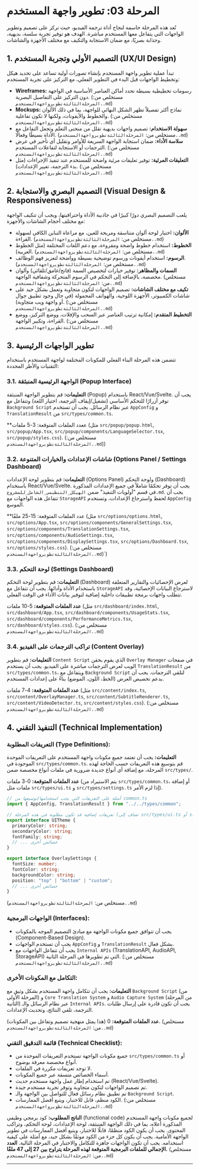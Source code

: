 # المرحلة 03: تطوير واجهة المستخدم

تُعد هذه المرحلة حاسمة لنجاح أداة ترجمة الفيديو، حيث تركز على تصميم وتطوير الواجهات التي يتفاعل معها المستخدم مباشرة. الهدف هو توفير تجربة سلسة، بديهية، وجذابة بصريًا، مع ضمان الاستجابة والتكيف مع مختلف الأجهزة والشاشات.

## 1. التصميم الأولي وتجربة المستخدم (UX/UI Design)

تبدأ عملية تطوير واجهة المستخدم بإنشاء تصورات أولية تساعد على تحديد هيكل وتخطيط الواجهات قبل البدء في التطوير الفعلي، مع التركيز على تجربة المستخدم:

*   **Wireframes:** رسومات تخطيطية بسيطة تحدد أماكن العناصر الأساسية في الواجهة دون التركيز على التفاصيل البصرية. (مستخلص من: `المرحلةالثالثةتطويرواجهةالمستخدم..md`)
*   **Mockups:** نماذج أكثر تفصيلاً تظهر الشكل النهائي للواجهة، بما في ذلك الألوان والخطوط والأيقونات، ولكنها لا تكون تفاعلية. (مستخلص من: `المرحلةالثالثةتطويرواجهةالمستخدم..md`)
*   **سهولة الاستخدام:** تصميم واجهات بديهية تقلل من منحنى التعلم وتجعل التفاعل مع الأداة بسيطًا وفعالًا. (مستخلص من: `المرحلةالثالثةتطويرواجهةالمستخدم..md`)
*   **سلاسة الأداء:** ضمان استجابة الواجهة السريعة للأوامر وتقليل أي تأخير في عرض الترجمات أو الاستجابة لتفاعلات المستخدم. (مستخلص من: `المرحلةالثالثةتطويرواجهةالمستخدم..md`)
*   **التعليقات المرئية:** توفير تعليقات مرئية واضحة للمستخدم عند تنفيذ الإجراءات (مثل بدء الترجمة، تغيير الإعدادات). (مستخلص من: `المرحلةالثالثةتطويرواجهةالمستخدم..md`)

## 2. التصميم البصري والاستجابة (Visual Design & Responsiveness)

يلعب التصميم البصري دورًا كبيرًا في جاذبية الأداة واحترافيتها، ويجب أن تتكيف الواجهة مع مختلف أحجام الشاشات والأجهزة:

*   **الألوان:** اختيار لوحة ألوان متناسقة ومريحة للعين، مع مراعاة التباين الكافي لسهولة القراءة. (مستخلص من: `المرحلةالثالثةتطويرواجهةالمستخدم..md`)
*   **الخطوط:** استخدام خطوط واضحة ومقروءة، مع دعم اللغات المختلفة (مثل الخطوط العربية). (مستخلص من: `المرحلةالثالثةتطويرواجهةالمستخدم..md`)
*   **الرسوم:** استخدام أيقونات ورسوم توضيحية بسيطة وواضحة لتعزيز فهم الوظائف. (مستخلص من: `المرحلةالثالثةتطويرواجهةالمستخدم..md`)
*   **السمات والمظاهر:** توفير خيارات لتخصيص السمة (فاتح/غامق/تلقائي) وألوان مخصصة، بالإضافة إلى التحكم في الرسوم المتحركة وشفافية الواجهة. (مستخلص من: `المرحلةالثالثةتطويرواجهةالمستخدم..md`)
*   **تكيف مع مختلف الشاشات:** تصميم الواجهات لتكون متجاوبة وتعمل بشكل جيد على شاشات الكمبيوتر، الأجهزة اللوحية، والهواتف المحمولة (في حال وجود تطبيق جوال أو واجهة ويب متجاوبة). (مستخلص من: `المرحلةالثالثةتطويرواجهةالمستخدم..md`)
*   **التخطيط المتقدم:** إمكانية ترتيب العناصر عبر السحب والإفلات، ووضع التركيز، ووضع القراءة، وتكبير الواجهة. (مستخلص من: `المرحلةالثالثةتطويرواجهةالمستخدم..md`)

## 3. تطوير الواجهات الرئيسية

تتضمن هذه المرحلة البناء الفعلي للمكونات المختلفة لواجهة المستخدم باستخدام التقنيات والأطر المحددة:

### 3.1. الواجهة الرئيسية المنبثقة (Popup Interface)

**التعليمات:** قم بتطوير الواجهة المنبثقة (Popup) باستخدام React/Vue/Svelte. يجب أن توفر أزرارًا للتحكم الأساسي (تشغيل/إيقاف الترجمة، اختيار اللغة) وتتفاعل مع `Background Script` عبر نظام الرسائل. يجب أن تستخدم `AppConfig` و `TranslationResult` من `src/types/common.ts`.

**ععدد الملفات المتوقعة: 3-5 ملفات (مثل `src/popup/popup.html`, `src/popup/App.tsx`, `src/popup/components/LanguageSelector.tsx`, `src/popup/styles.css`). (مستخلص من: `المرحلةالثالثةتطويرواجهةالمستخدم..md`))

### 3.2. شاشات الإعدادات والخيارات المتنوعة (Options Panel / Settings Dashboard)

**التعليمات:** قم بتطوير لوحة الإعدادات (Options Panel) ولوحة التحكم (Dashboard) باستخدام React/Vue/Svelte. يجب أن توفر تحكمًا شاملاً في جميع الإعدادات المذكورة في قسم "أولويات التنفيذ" ضمن `الهيكل_التنظيمي_الشامل_للمشروع.md`. يجب أن تتفاعل هذه الواجهات مع `StorageAPI` لحفظ واسترجاع الإعدادات، وتستخدم `AppConfig` الموسع.

**عدد الملفات المتوقعة: 15-25 ملفًا (مثل `src/options/options.html`, `src/options/App.tsx`, `src/options/components/GeneralSettings.tsx`, `src/options/components/TranslationSettings.tsx`, `src/options/components/AudioSettings.tsx`, `src/options/components/DisplaySettings.tsx`, `src/options/Dashboard.tsx`, `src/options/styles.css`). (مستخلص من: `المرحلةالثالثةتطويرواجهةالمستخدم..md`)`)

### 3.3. لوحة التحكم (Settings Dashboard)

**التعليمات:** قم بتطوير لوحة التحكم (Dashboard) لعرض الإحصائيات والتقارير المتعلقة باستخدام الأداة وأدائها. يجب أن تتفاعل مع `StorageAPI` لاسترجاع البيانات الإحصائية، وقد تتطلب واجهات برمجة تطبيقات داخلية إضافية لتوفير بيانات الأداء في الوقت الفعلي.

**عدد الملفات المتوقعة:** 5-10 ملفات (مثل `src/dashboard/index.html`, `src/dashboard/App.tsx`, `src/dashboard/components/UsageStats.tsx`, `src/dashboard/components/PerformanceMetrics.tsx`, `src/dashboard/styles.css`). (مستخلص من: `المرحلةالثالثةتطويرواجهةالمستخدم..md`)

### 3.4. تراكب الترجمات على الفيديو (Content Overlay)

**التعليمات:** قم بتطوير `Content Script` الذي يقوم بحقن `Overlay Manager` في صفحات الويب لعرض الترجمات مباشرة على الفيديو. يجب أن يستخدم `TranslationResult` من `src/types/common.ts`، ويتفاعل مع `Background Script` لتلقي الترجمات. يجب أن يدعم تخصيص العرض (الخط، اللون، الموضع) بناءً على إعدادات المستخدم.

**عدد الملفات المتوقعة:** 4-7 ملفات (مثل `src/content/index.ts`, `src/content/OverlayManager.ts`, `src/content/SubtitleRenderer.ts`, `src/content/VideoDetector.ts`, `src/content/styles.css`). (مستخلص من: `المرحلةالثالثةتطويرواجهةالمستخدم..md`)

## 4. التنفيذ التقني (Technical Implementation)

### التعريفات المطلوبة (Type Definitions):

**التعليمات:** يجب أن تعتمد جميع مكونات واجهة المستخدم على التعريفات الموحدة الموجودة في `src/types/common.ts`. قم بتوسيع هذه التعريفات حسب الحاجة لهذه المرحلة، مع إضافة أي أنواع جديدة ضرورية في ملفات أنواع مخصصة ضمن `src/types/`.

**عدد الملفات المتوقعة:** 0-3 ملفات (يتم الاستيراد من `src/types/common.ts`، أو إضافة ملفات مثل `src/types/ui.ts` و `src/types/settings.ts` إذا لزم الأمر).

```typescript
// أمثلة على التعريفات التي يجب استخدامها/توسيعها من common.ts
import { AppConfig, TranslationResult } from "../../types/common";

// تعريفات إضافية قد تكون مطلوبة في هذه المرحلة (تضاف إلى src/types/ui.ts أو src/types/settings.ts)
export interface UITheme {
  primaryColor: string;
  secondaryColor: string;
  fontFamily: string;
  // ... خصائص أخرى
}

export interface OverlaySettings {
  fontSize: number;
  fontColor: string;
  backgroundColor: string;
  position: "top" | "bottom" | "custom";
  // ... خصائص أخرى
}
```
(مستخلص من: `المرحلةالثالثةتطويرواجهةالمستخدم..md`)

### الواجهات البرمجية (Interfaces):

*   يجب أن تتوافق جميع مكونات الواجهة مع مبادئ التصميم الموجه بالمكونات (Component-Based Design).
*   يجب أن تستخدم الواجهات `AppConfig` و `TranslationResult` بشكل فعال.
*   يجب أن تتفاعل الواجهات مع `Internal APIs` (TranslationAPI, AudioAPI, StorageAPI) التي تم تطويرها في المرحلة الثانية.
(مستخلص من: `المرحلةالثالثةتطويرواجهةالمستخدم..md`)

### التكامل مع المكونات الأخرى:

**التعليمات:** يجب أن تتكامل واجهة المستخدم بشكل وثيق مع `Background Script` (من المرحلة الأولى) و `Core Translation System` و `Audio Capture System` (من المرحلة الثانية) عبر نظام الرسائل والـ `Internal APIs`. يجب أن تكون قادرة على إرسال طلبات الترجمة، تلقي النتائج، وتحديث الإعدادات.

**عدد الملفات المتوقعة:** 0 (هذا يمثل منهجية تصميم وتفاعل بين المكونات). (مستخلص من: `المرحلةالثالثةتطويرواجهةالمستخدم..md`)

### قائمة التدقيق التقني (Technical Checklist):

*   جميع مكونات الواجهة تستخدم التعريفات الموحدة من `src/types/common.ts` أو أنواع مخصصة معرفة بوضوح.
*   لا توجد تعريفات مكررة في الملفات.
*   أسماء الخصائص متسقة عبر جميع المكونات.
*   تم استخدام إطار عمل واجهة مستخدم حديث (React/Vue/Svelte).
*   تم تصميم الواجهات لتكون متجاوبة وتوفر تجربة مستخدم جيدة.
*   تم تطبيق نظام رسائل فعال للتواصل بين الواجهة والـ `Background Script`.
*   الكود منظم، قابل للاختبار، ويتبع أفضل الممارسات.
(مستخلص من: `المرحلةالثالثةتطويرواجهةالمستخدم..md`)

**الناتج المطلوب:** كود برمجي وظيفي (functional code) لجميع مكونات واجهة المستخدم المذكورة أعلاه، بما في ذلك الواجهة المنبثقة، لوحة الإعدادات، لوحة التحكم، وتراكب المحتوى. يجب أن يكون الكود منظمًا، قابلًا للاختبار، ويتبع أفضل الممارسات في تطوير الواجهة الأمامية. يجب أن يكون كل جزء من الكود موثقًا بشكل جيد، مع أمثلة على كيفية استخدامه. يجب أن تكون الواجهات جاهزة للتكامل والاختبار في المرحلة التالية. **العدد الإجمالي للملفات البرمجية المتوقعة لهذه المرحلة يتراوح بين 27 إلى 47 ملفًا.** (مستخلص من: `المرحلةالثالثةتطويرواجهةالمستخدم..md`)

---
